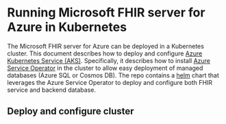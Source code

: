 # Running Microsoft FHIR server for Azure in Kubernetes

The Microsoft FHIR server for Azure can be deployed in a Kubernetes cluster. This document describes how to deploy and configure [Azure Kubernetes Service (AKS)](https://azure.microsoft.com/services/kubernetes-service/). Specifically, it describes how to install [Azure Service Operator](https://github.com/Azure/azure-service-operator) in the cluster to allow easy deployment of managed databases (Azure SQL or Cosmos DB). The repo contains a [helm](https://helm.sh) chart that leverages the Azure Service Operator to deploy and configure both FHIR service and backend database. 

## Deploy and configure cluster